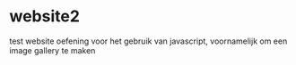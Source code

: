 # website2
test website
oefening voor het gebruik van javascript, voornamelijk om een image gallery te maken
